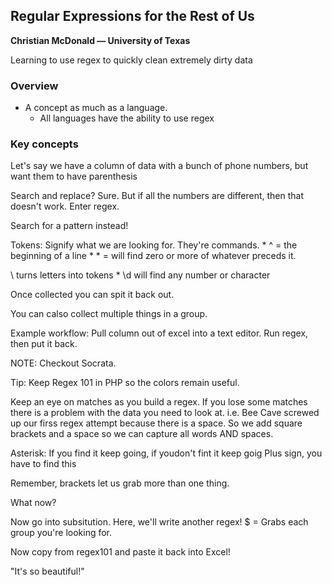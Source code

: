 ## Regular Expressions for the Rest of Us

<b>Christian McDonald — University of Texas</b>

<p>Learning to use regex to quickly clean extremely dirty data</p>

### Overview

* A concept as much as a language.
    * All languages have the ability to use regex

### Key concepts

Let's say we have a column of data with a bunch of phone numbers, but want them to have parenthesis

Search and replace? Sure. But if all the numbers are different, then that doesn't work. Enter regex.

Search for a pattern instead!

Tokens: Signify what we are looking for. They're commands.
    * ^ = the beginning of a line
    * * = will find zero or more of whatever preceds it.

\ turns letters into tokens
    * \d will find any number or character

Once collected you can spit it back out.

You can calso collect multiple things in a group.

Example workflow: Pull column out of excel into a text editor. Run regex, then put it back.

NOTE: Checkout Socrata.

Tip: Keep Regex 101 in PHP so the colors remain useful.

Keep an eye on matches as you build a regex. If you lose some matches there is a problem with the data you need to look at.
i.e. Bee Cave screwed up our firss regex attempt because there is a space. So we add square brackets and a space so we can capture all words AND spaces.

Asterisk: If you find it keep going, if youdon't fint it keep goig
Plus sign, you have to find this

Remember, brackets let us grab more than one thing.

What now?

Now go into subsitution. Here, we'll write another regex! 
$ = Grabs each group you're looking for. 

Now copy from regex101 and paste it back into Excel! 

"It's so beautiful!"
